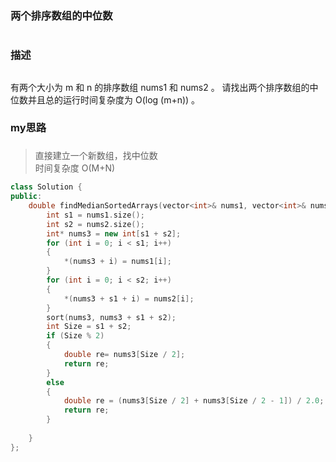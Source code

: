 ### 两个排序数组的中位数<h1>
### 描述<h2>
有两个大小为 m 和 n 的排序数组 nums1 和 nums2 。
请找出两个排序数组的中位数并且总的运行时间复杂度为 O(log (m+n)) 。
### my思路<h3>
> 直接建立一个新数组，找中位数  
> 时间复杂度 O(M+N)
```C++
class Solution {
public:
    double findMedianSortedArrays(vector<int>& nums1, vector<int>& nums2) {
        int s1 = nums1.size();
		int s2 = nums2.size();
		int* nums3 = new int[s1 + s2];
		for (int i = 0; i < s1; i++)
		{
			*(nums3 + i) = nums1[i];
		}
		for (int i = 0; i < s2; i++)
		{
			*(nums3 + s1 + i) = nums2[i];
		}
		sort(nums3, nums3 + s1 + s2);
		int Size = s1 + s2;
		if (Size % 2)
		{
			double re= nums3[Size / 2];
			return re;
		}
		else
		{
			double re = (nums3[Size / 2] + nums3[Size / 2 - 1]) / 2.0;
			return re;
		}
        
    }
};
```

